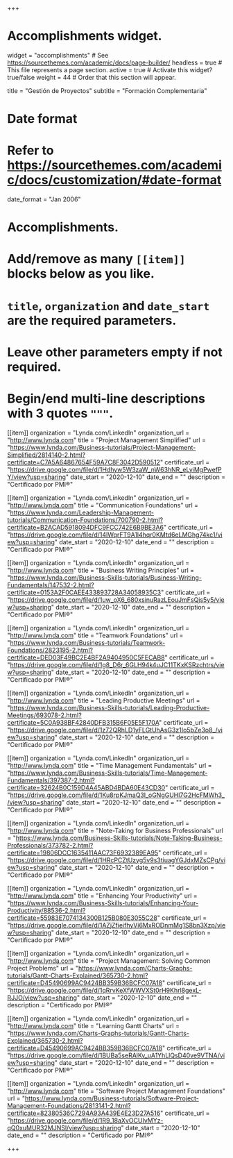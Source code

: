 +++
# Accomplishments widget.
widget = "accomplishments"  # See https://sourcethemes.com/academic/docs/page-builder/
headless = true  # This file represents a page section.
active = true  # Activate this widget? true/false
weight = 44  # Order that this section will appear.

title = "Gestión de Proyectos"
subtitle = "Formación Complementaria"

# Date format
#   Refer to https://sourcethemes.com/academic/docs/customization/#date-format
date_format = "Jan 2006"

# Accomplishments.
#   Add/remove as many `[[item]]` blocks below as you like.
#   `title`, `organization` and `date_start` are the required parameters.
#   Leave other parameters empty if not required.
#   Begin/end multi-line descriptions with 3 quotes `"""`.

[[item]]
  organization = "Lynda.com/LinkedIn"
  organization_url = "http://www.lynda.com"
  title = "Project Management Simplified"
  url = "https://www.lynda.com/Business-tutorials/Project-Management-Simplified/2814140-2.html?certificate=C7A5A64867654F59A7C8F3042D590512"
  certificate_url = "https://drive.google.com/file/d/1Hdhyw5W3zaW_nW63hNR_eLyiMgPwefPY/view?usp=sharing"
  date_start = "2020-12-10"
  date_end = ""
  description = "Certificado por PMI®"
  
[[item]]
  organization = "Lynda.com/LinkedIn"
  organization_url = "http://www.lynda.com"
  title = "Communication Foundations"
  url = "https://www.lynda.com/Leadership-Management-tutorials/Communication-Foundations/700790-2.html?certificate=B2ACAD5918094DFC9FCC742E6B9BE3A6"
  certificate_url = "https://drive.google.com/file/d/14IWqrFT9A1l4hqr0KMtd6eLMGhg74kc1/view?usp=sharing"
  date_start = "2020-12-10"
  date_end = ""
  description = "Certificado por PMI®"
  
[[item]]
  organization = "Lynda.com/LinkedIn"
  organization_url = "http://www.lynda.com"
  title = "Business Writing Principles"
  url = "https://www.lynda.com/Business-Skills-tutorials/Business-Writing-Fundamentals/147532-2.html?certificate=0153A2F0CAEE433893728A34058935C3"
  certificate_url = "https://drive.google.com/file/d/1uw_oX6_680xsinuRazLEouJmFsQjs5y5/view?usp=sharing"
  date_start = "2020-12-10"
  date_end = ""
  description = "Certificado por PMI®"
  
[[item]]
  organization = "Lynda.com/LinkedIn"
  organization_url = "http://www.lynda.com"
  title = "Teamwork Foundations"
  url = "https://www.lynda.com/Business-tutorials/Teamwork-Foundations/2823195-2.html?certificate=DED03F49BC2E4BF2A9404950C5FECAB8"
  certificate_url = "https://drive.google.com/file/d/1g8_D6r_6GLH94k4uJC11TKxKSRzchtrs/view?usp=sharing"
  date_start = "2020-12-10"
  date_end = ""
  description = "Certificado por PMI®"
  
[[item]]
  organization = "Lynda.com/LinkedIn"
  organization_url = "http://www.lynda.com"
  title = "Leading Productive Meetings"
  url = "https://www.lynda.com/Business-Skills-tutorials/Leading-Productive-Meetings/693078-2.html?certificate=5C0A938BF42840DFB315B6F05E5F170A"
  certificate_url = "https://drive.google.com/file/d/1z72QRhLD1yFLGtUhAsG3z1Io5bZe3o8_/view?usp=sharing"
  date_start = "2020-12-10"
  date_end = ""
  description = "Certificado por PMI®"
  
[[item]]
  organization = "Lynda.com/LinkedIn"
  organization_url = "http://www.lynda.com"
  title = "Time Management Fundamentals"
  url = "https://www.lynda.com/Business-Skills-tutorials/Time-Management-Fundamentals/397387-2.html?certificate=32624B0C159D4A45ABD4BDA60E43CD30"
  certificate_url = "https://drive.google.com/file/d/1Ku8rpKJmaQ3l_oGNgGUHl7G2HcFMWh3_/view?usp=sharing"
  date_start = "2020-12-10"
  date_end = ""
  description = "Certificado por PMI®"
  
[[item]]
  organization = "Lynda.com/LinkedIn"
  organization_url = "http://www.lynda.com"
  title = "Note-Taking for Business Professionals"
  url = "https://www.lynda.com/Business-Skills-tutorials/Note-Taking-Business-Professionals/373782-2.html?certificate=19806DCC1635411AAC73F6932389EA95"
  certificate_url = "https://drive.google.com/file/d/1HRcPCZtUzyg5v9s3tiuagYGJdxMZsCPg/view?usp=sharing"
  date_start = "2020-12-10"
  date_end = ""
  description = "Certificado por PMI®"
  
[[item]]
  organization = "Lynda.com/LinkedIn"
  organization_url = "http://www.lynda.com"
  title = "Enhancing Your Productivity"
  url = "https://www.lynda.com/Business-Skills-tutorials/Enhancing-Your-Productivity/88536-2.html?certificate=55983E7074134300B125B080E3055C28"
  certificate_url = "https://drive.google.com/file/d/1AZjZfieifhyVi6MxRODnmMg1S8bn3Xzp/view?usp=sharing"
  date_start = "2020-12-10"
  date_end = ""
  description = "Certificado por PMI®"
  
[[item]]
  organization = "Lynda.com/LinkedIn"
  organization_url = "http://www.lynda.com"
  title = "Project Management: Solving Common Project Problems"
  url = "https://www.lynda.com/Charts-Graphs-tutorials/Gantt-Charts-Explained/365730-2.html?certificate=D45490699AC9424BB359B36BCFC07A18"
  certificate_url = "https://drive.google.com/file/d/1qRrvKeXfWWVXSt0rH9Khrl8gexL-RJJO/view?usp=sharing"
  date_start = "2020-12-10"
  date_end = ""
  description = "Certificado por PMI®"
  
[[item]]
  organization = "Lynda.com/LinkedIn"
  organization_url = "http://www.lynda.com"
  title = "Learning Gantt Charts"
  url = "https://www.lynda.com/Charts-Graphs-tutorials/Gantt-Charts-Explained/365730-2.html?certificate=D45490699AC9424BB359B36BCFC07A18"
  certificate_url = "https://drive.google.com/file/d/1BUBa5seRAlKv_uA1YhLlQsD40ve9VTNA/view?usp=sharing"
  date_start = "2020-12-10"
  date_end = ""
  description = "Certificado por PMI®"
  
[[item]]
  organization = "Lynda.com/LinkedIn"
  organization_url = "http://www.lynda.com"
  title = "Software Project Management Foundations"
  url = "https://www.lynda.com/Business-tutorials/Software-Project-Management-Foundations/2813141-2.html?certificate=82380536C7294A93A439E4E23D27A516"
  certificate_url = "https://drive.google.com/file/d/1R9_18aXvOCUIvMYz-qQ0xuMUR32MJNSl/view?usp=sharing"
  date_start = "2020-12-10"
  date_end = ""
  description = "Certificado por PMI®"
  
+++
